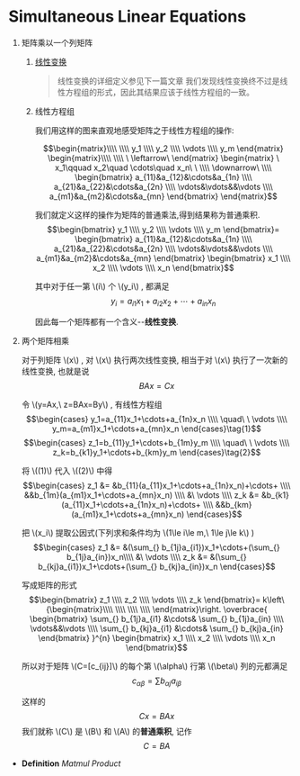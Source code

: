 # Simultaneous Linear Equations

1. 矩阵乘以一个列矩阵

    1. [线性变换](linear_map#linear-map)

        > 线性变换的详细定义参见下一篇文章
        我们发现线性变换终不过是线性方程组的形式，因此其结果应该于线性方程组的一致。

    2. 线性方程组

        我们用这样的图来直观地感受矩阵之于线性方程组的操作:

        $$\begin{matrix}\\\\ \\\\ y_1 \\\\ y_2 \\\\ \vdots \\\\ y_m
        \end{matrix}
        \begin{matrix}\\\\ \\\\ \ \leftarrow\ \end{matrix}
        \begin{matrix}
          \ x_1\qquad x_2\quad \cdots\quad x_n\ \ \\\\
          \downarrow\ \\\\
        \begin{bmatrix}
          a_{11}&a_{12}&\cdots&a_{1n} \\\\
          a_{21}&a_{22}&\cdots&a_{2n} \\\\
          \vdots&\vdots&&\vdots \\\\
          a_{m1}&a_{m2}&\cdots&a_{mn}
        \end{bmatrix}
        \end{matrix}$$

        我们就定义这样的操作为矩阵的普通乘法,得到结果称为普通乘积.
        $$\begin{bmatrix}
        y_1 \\\\ y_2 \\\\ \vdots \\\\ y_m
        \end{bmatrix}=
        \begin{bmatrix}
          a_{11}&a_{12}&\cdots&a_{1n} \\\\
          a_{21}&a_{22}&\cdots&a_{2n} \\\\
          \vdots&\vdots&&\vdots \\\\
          a_{m1}&a_{m2}&\cdots&a_{mn}
        \end{bmatrix}
        \begin{bmatrix}
          x_1 \\\\ x_2 \\\\ \vdots \\\\ x_n
        \end{bmatrix}$$

        其中对于任一第 \\(i\\) 个 \\(y_i\\) , 都满足
        $$y_i=a_{i1}x_1+a_{i2}x_2+\cdots+a_{in}x_n$$

        因此每一个矩阵都有一个含义--**线性变换**.

2. 两个矩阵相乘

    对于列矩阵 \\(x\\) , 对 \\(x\\) 执行两次线性变换, 相当于对 \\(x\\) 执行了一次新的线性变换, 也就是说
    $$BAx=Cx$$

    令 \\(y=Ax,\ z=BAx=By\\) , 有线性方程组
    $$\begin{cases}
      y_1=a_{11}x_1+\cdots+a_{1n}x_n \\\\
      \quad\ \ \vdots \\\\
      y_m=a_{m1}x_1+\cdots+a_{mn}x_n
    \end{cases}\tag{1}$$
    $$\begin{cases}
      z_1=b_{11}y_1+\cdots+b_{1m}y_m \\\\
      \quad\ \ \vdots \\\\
      z_k=b_{k1}y_1+\cdots+b_{km}y_m
    \end{cases}\tag{2}$$

    将 \\((1)\\) 代入 \\((2)\\) 中得
    $$\begin{cases}
      z_1 &= &b_{11}(a_{11}x_1+\cdots+a_{1n}x_n)+\cdots+ \\\\
      &&b_{1m}(a_{m1}x_1+\cdots+a_{mn}x_n) \\\\
      &\ \vdots \\\\
      z_k &= &b_{k1}(a_{11}x_1+\cdots+a_{1n}x_n)+\cdots+ \\\\
      &&b_{km}(a_{m1}x_1+\cdots+a_{mn}x_n)
    \end{cases}$$

    把 \\(x_i\\) 提取公因式(下列求和条件均为 \\(1\le i\le m,\ 1\le j\le k\\) )
    $$\begin{cases}
      z_1 &= &(\sum_{} b_{1j}a_{i1})x_1+\cdots+(\sum_{} b_{1j}a_{in})x_n\\\\
      &\ \vdots \\\\
      z_k &= &(\sum_{} b_{kj}a_{i1})x_1+\cdots+(\sum_{} b_{kj}a_{in})x_n
    \end{cases}$$

    写成矩阵的形式
    $$\begin{bmatrix}
        z_1 \\\\ z_2 \\\\ \vdots \\\\ z_k
    \end{bmatrix}=
    k\left\{\begin{matrix}\\\\ \\\\ \\\\ \\\\
    \end{matrix}\right.
    \overbrace{
    \begin{bmatrix}
      \sum_{} b_{1j}a_{i1} &\cdots& \sum_{} b_{1j}a_{in} \\\\
      \vdots&&\vdots \\\\
      \sum_{} b_{kj}a_{i1} &\cdots& \sum_{} b_{kj}a_{in}
    \end{bmatrix}
    }^{n}
    \begin{bmatrix}
      x_1 \\\\ x_2 \\\\ \vdots \\\\ x_n
    \end{bmatrix}$$

    所以对于矩阵 \\(C=[c_{ij}]\\) 的每个第 \\(\alpha\\) 行第 \\(\beta\\) 列的元都满足
    $$c_{\alpha \beta}=\sum_{} b_{\alpha j}a_{i \beta}$$

    这样的 $$Cx=BAx$$
    我们就称 \\(C\\) 是 \\(B\\) 和 \\(A\\) 的**普通乘积**, 记作
    $$C=BA$$

- **Definition** *Matmul Product*
